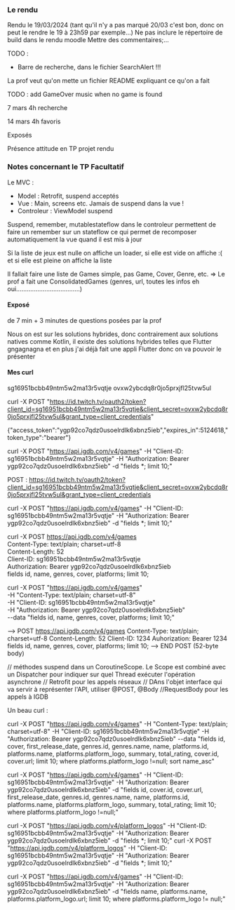 ### Le rendu
Rendu le 19/03/2024 (tant qu'il n'y a pas marqué 20/03 c'est bon, donc on peut le rendre le 19 à 23h59 par exemple...)
Ne pas inclure le répertoire de build dans le rendu moodle
Mettre des commentaires;...

TODO :
- Barre de recherche, dans le fichier SearchAlert !!!

La prof veut qu'on mette un fichier README expliquant ce qu'on a fait

TODO : add GameOver music when no game is found

7 mars 4h recherche

14 mars 4h favoris

Exposés

Présence
attitude en TP
projet rendu

### Notes concernant le TP Facultatif
Le MVC :
- Model : Retrofit, suspend acceptés
- Vue : Main, screens etc. Jamais de suspend dans la vue !
- Controleur : ViewModel suspend

Suspend, remember, mutablestateflow dans le controleur permettent de faire un remember sur un stateflow ce qui permet de recomposer automatiquement la vue quand il est mis à jour

Si la liste de jeux est nulle on affiche un loader, si elle est vide on affiche :( et si elle est pleine on affiche la liste

Il fallait faire une liste de Games simple, pas Game, Cover, Genre, etc.
=> Le prof a fait une ConsolidatedGames (genres, url, toutes les infos eh oui....................................)

#### Exposé
de 7 min + 3 minutes de questions posées par la prof

Nous on est sur les solutions hybrides, donc contrairement aux solutions natives comme Kotlin, il existe des solutions hybrides telles que Flutter gngagnagna et en plus j'ai déjà fait une appli Flutter donc on va pouvoir le présenter 


#### Mes curl
sg16951bcbb49ntm5w2ma13r5vqtje
ovxw2ybcdq8r0jo5prxjfl25tvw5ul


curl -X POST "https://id.twitch.tv/oauth2/token?client_id=sg16951bcbb49ntm5w2ma13r5vqtje&client_secret=ovxw2ybcdq8r0jo5prxjfl25tvw5ul&grant_type=client_credentials"

{"access_token":"ygp92co7qdz0usoelrdlk6xbnz5ieb","expires_in":5124618,"token_type":"bearer"}

curl -X POST "https://api.igdb.com/v4/games" -H "Client-ID: sg16951bcbb49ntm5w2ma13r5vqtje" -H "Authorization: Bearer ygp92co7qdz0usoelrdlk6xbnz5ieb" -d "fields *; limit 10;"


POST : https://id.twitch.tv/oauth2/token?client_id=sg16951bcbb49ntm5w2ma13r5vqtje&client_secret=ovxw2ybcdq8r0jo5prxjfl25tvw5ul&grant_type=client_credentials

curl -X POST "https://api.igdb.com/v4/games" -H "Client-ID: sg16951bcbb49ntm5w2ma13r5vqtje" -H "Authorization: Bearer ygp92co7qdz0usoelrdlk6xbnz5ieb" -d "fields *; limit 10;"


curl -X POST https://api.igdb.com/v4/games \
Content-Type: text/plain; charset=utf-8 \
Content-Length: 52 \
Client-ID: sg16951bcbb49ntm5w2ma13r5vqtje \
Authorization: Bearer ygp92co7qdz0usoelrdlk6xbnz5ieb \
fields id, name, genres, cover, platforms; limit 10;

curl -X POST "https://api.igdb.com/v4/games" \
-H "Content-Type: text/plain; charset=utf-8" \
-H "Client-ID: sg16951bcbb49ntm5w2ma13r5vqtje" \
-H "Authorization: Bearer ygp92co7qdz0usoelrdlk6xbnz5ieb" \
--data "fields id, name, genres, cover, platforms; limit 10;"

--> POST https://api.igdb.com/v4/games
Content-Type: text/plain; charset=utf-8
Content-Length: 52
Client-ID: 1234
Auhorization: Bearer 1234
fields id, name, genres, cover, platforms; limit 10;
--> END POST (52-byte body)


// méthodes suspend dans un CoroutineScope. Le Scope est combiné avec un Dispatcher pour indiquer sur quel Thread exécuter l'opération asynchrone
// Retrofit pour les appels réseaux
// DAns l'objet interface qui va servir à représenter l'API, utiliser @POST, @Body
//RequestBody pour les appels à IGDB


Un beau curl :

curl -X POST "https://api.igdb.com/v4/games" 
-H "Content-Type: text/plain; charset=utf-8" 
-H "Client-ID: sg16951bcbb49ntm5w2ma13r5vqtje" 
-H "Authorization: Bearer ygp92co7qdz0usoelrdlk6xbnz5ieb" 
--data "fields id, cover, first_release_date, genres.id, genres.name, name, platforms.id, platforms.name, platforms.platform_logo, summary, total_rating, cover.id, cover.url; limit 10; where platforms.platform_logo !=null; sort name_asc"


curl -X POST "https://api.igdb.com/v4/games" -H "Client-ID: sg16951bcbb49ntm5w2ma13r5vqtje" -H "Authorization: Bearer ygp92co7qdz0usoelrdlk6xbnz5ieb" -d "fields id, cover.id, cover.url, first_release_date, genres.id, genres.name, name, platforms.id, platforms.name, platforms.platform_logo, summary, total_rating; limit 10; where platforms.platform_logo !=null;"


curl -X POST "https://api.igdb.com/v4/platform_logos" -H "Client-ID: sg16951bcbb49ntm5w2ma13r5vqtje" -H "Authorization: Bearer ygp92co7qdz0usoelrdlk6xbnz5ieb" -d "fields *; limit 10;"
curl -X POST "https://api.igdb.com/v4/platform_logos" -H "Client-ID: sg16951bcbb49ntm5w2ma13r5vqtje" -H "Authorization: Bearer ygp92co7qdz0usoelrdlk6xbnz5ieb" -d "fields *; limit 10;"

curl -X POST "https://api.igdb.com/v4/games" -H "Client-ID: sg16951bcbb49ntm5w2ma13r5vqtje" -H "Authorization: Bearer ygp92co7qdz0usoelrdlk6xbnz5ieb" -d "fields name, platforms.name, platforms.platform_logo.url; limit 10; where platforms.platform_logo != null;"